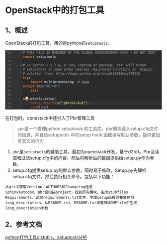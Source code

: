 # OpenStack中的打包工具

## 1、概述

OpenStack的打包工具，用的是python的`setuptools`。

![](../.gitbook/assets/image%20%2853%29.png)

在打包时，opnestack中还引入了Pbr管理工具

> `pbr`是一个管理python setuptools 的工具库，pbr模块读入setup.cfg文件的信息，并且给setuptools 中的setup hook 函数填写默认参数，提供更加有意义的行为

1. `pbr`是`setuptools`的辅助工具，最初为openstack开发，基于d2to1。Pbr会读取和过滤setup.cfg中的内容，然后将解析后的数据提供给setup.py作为参数。
2. setup.cfg提供setup.py的默认参数，同时易于修改。Setup.py先解析setup.cfg文件，然后执行相关命令。包括以下功能：

```text
从git中获取Version，AUTHORS和ChangeLog信息
SphinxAutodoc。pbr会扫描project，找到所有模块，生成stubfiles
Requirements。读取requirements.txt文件，生成setup函数需要依赖包
long_description。从README.rst、README.txt或者READMEfile中生成long_description参数
```

## 2、参考文档

[python打包工具distutils、setuptools分析](https://www.cnblogs.com/goldsunshine/p/8872623.html)

